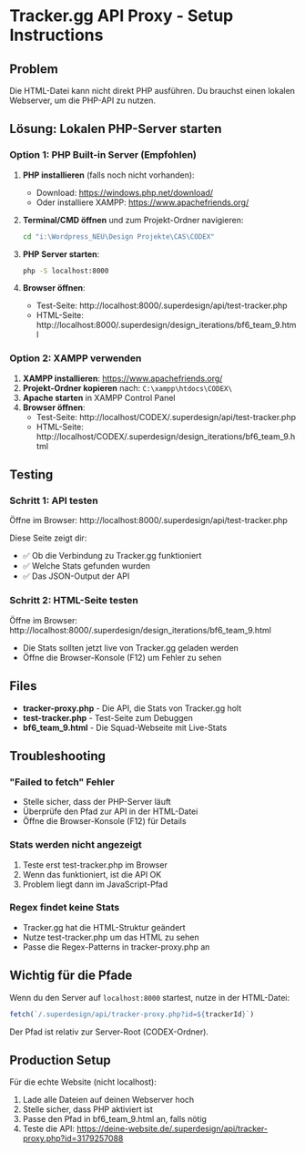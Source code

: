 # Tracker.gg API Proxy - Setup Instructions

## Problem
Die HTML-Datei kann nicht direkt PHP ausführen. Du brauchst einen lokalen Webserver, um die PHP-API zu nutzen.

## Lösung: Lokalen PHP-Server starten

### Option 1: PHP Built-in Server (Empfohlen)

1. **PHP installieren** (falls noch nicht vorhanden):
   - Download: https://windows.php.net/download/
   - Oder installiere XAMPP: https://www.apachefriends.org/

2. **Terminal/CMD öffnen** und zum Projekt-Ordner navigieren:
   ```bash
   cd "i:\Wordpress_NEU\Design Projekte\CAS\CODEX"
   ```

3. **PHP Server starten**:
   ```bash
   php -S localhost:8000
   ```

4. **Browser öffnen**:
   - Test-Seite: http://localhost:8000/.superdesign/api/test-tracker.php
   - HTML-Seite: http://localhost:8000/.superdesign/design_iterations/bf6_team_9.html

### Option 2: XAMPP verwenden

1. **XAMPP installieren**: https://www.apachefriends.org/
2. **Projekt-Ordner kopieren** nach: `C:\xampp\htdocs\CODEX\`
3. **Apache starten** in XAMPP Control Panel
4. **Browser öffnen**:
   - Test-Seite: http://localhost/CODEX/.superdesign/api/test-tracker.php
   - HTML-Seite: http://localhost/CODEX/.superdesign/design_iterations/bf6_team_9.html

## Testing

### Schritt 1: API testen
Öffne im Browser: http://localhost:8000/.superdesign/api/test-tracker.php

Diese Seite zeigt dir:
- ✅ Ob die Verbindung zu Tracker.gg funktioniert
- ✅ Welche Stats gefunden wurden
- ✅ Das JSON-Output der API

### Schritt 2: HTML-Seite testen
Öffne im Browser: http://localhost:8000/.superdesign/design_iterations/bf6_team_9.html

- Die Stats sollten jetzt live von Tracker.gg geladen werden
- Öffne die Browser-Konsole (F12) um Fehler zu sehen

## Files

- **tracker-proxy.php** - Die API, die Stats von Tracker.gg holt
- **test-tracker.php** - Test-Seite zum Debuggen
- **bf6_team_9.html** - Die Squad-Webseite mit Live-Stats

## Troubleshooting

### "Failed to fetch" Fehler
- Stelle sicher, dass der PHP-Server läuft
- Überprüfe den Pfad zur API in der HTML-Datei
- Öffne die Browser-Konsole (F12) für Details

### Stats werden nicht angezeigt
1. Teste erst test-tracker.php im Browser
2. Wenn das funktioniert, ist die API OK
3. Problem liegt dann im JavaScript-Pfad

### Regex findet keine Stats
- Tracker.gg hat die HTML-Struktur geändert
- Nutze test-tracker.php um das HTML zu sehen
- Passe die Regex-Patterns in tracker-proxy.php an

## Wichtig für die Pfade

Wenn du den Server auf `localhost:8000` startest, nutze in der HTML-Datei:
```javascript
fetch(`/.superdesign/api/tracker-proxy.php?id=${trackerId}`)
```

Der Pfad ist relativ zur Server-Root (CODEX-Ordner).

## Production Setup

Für die echte Website (nicht localhost):
1. Lade alle Dateien auf deinen Webserver hoch
2. Stelle sicher, dass PHP aktiviert ist
3. Passe den Pfad in bf6_team_9.html an, falls nötig
4. Teste die API: https://deine-website.de/.superdesign/api/tracker-proxy.php?id=3179257088

